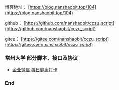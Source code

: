 博客地址： [https://blog.nanshaobit.top/104](https://blog.nanshaobit.top/104)

github： [https://github.com/nanshaobit/cczu_script](https://github.com/nanshaobit/cczu_script)

gitee： [https://gitee.com/nanshaobit/cczu_script](https://gitee.com/nanshaobit/cczu_script)

### 常州大学 部分脚本、接口及协议

+ [企业微信 每日健康打卡](./wechat_report_temperature)

### End
